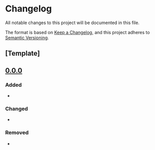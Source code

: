 # Changelog
All notable changes to this project will be documented in this file.

The format is based on [Keep a Changelog](https://keepachangelog.com/en/1.0.0/),
and this project adheres to [Semantic Versioning](https://semver.org/spec/v2.0.0.html).

## [Template]

## [0.0.0]
### Added
- 

### Changed
- 

### Removed
- 


[Unreleased]: https://github.com/olivierlacan/keep-a-changelog/compare/v1.0.0...HEAD
[0.0.0]: https://github.com/olivierlacan/keep-a-changelog/compare/v0.3.0...v1.0.0